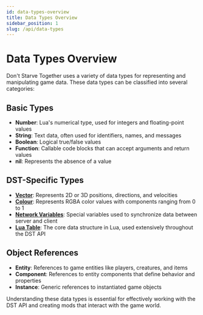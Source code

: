 ```yaml
---
id: data-types-overview
title: Data Types Overview
sidebar_position: 1
slug: /api/data-types
---
```


# Data Types Overview

Don't Starve Together uses a variety of data types for representing and manipulating game data. These data types can be classified into several categories:

## Basic Types

- **Number**: Lua's numerical type, used for integers and floating-point values
- **String**: Text data, often used for identifiers, names, and messages
- **Boolean**: Logical true/false values
- **Function**: Callable code blocks that can accept arguments and return values
- **nil**: Represents the absence of a value

## DST-Specific Types

- **[Vector](/docs/api-vanilla/data-types/vector)**: Represents 2D or 3D positions, directions, and velocities
- **[Colour](/docs/api-vanilla/data-types/colour)**: Represents RGBA color values with components ranging from 0 to 1
- **[Network Variables](/docs/api-vanilla/data-types/netvar)**: Special variables used to synchronize data between server and client
- **[Lua Table](/docs/api-vanilla/data-types/luatable)**: The core data structure in Lua, used extensively throughout the DST API

## Object References

- **Entity**: References to game entities like players, creatures, and items
- **Component**: References to entity components that define behavior and properties
- **Instance**: Generic references to instantiated game objects

Understanding these data types is essential for effectively working with the DST API and creating mods that interact with the game world. 
